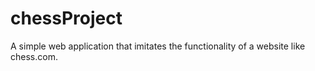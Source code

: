 # chessProject
A simple web application that imitates the functionality of a website like chess.com.